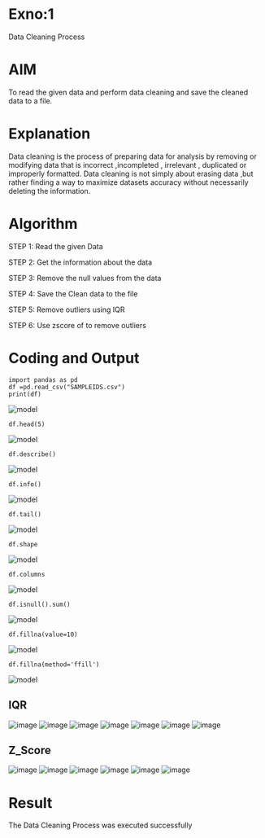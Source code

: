 # Exno:1
Data Cleaning Process

# AIM
To read the given data and perform data cleaning and save the cleaned data to a file.

# Explanation
Data cleaning is the process of preparing data for analysis by removing or modifying data that is incorrect ,incompleted , irrelevant , duplicated or improperly formatted. Data cleaning is not simply about erasing data ,but rather finding a way to maximize datasets accuracy without necessarily deleting the information.

# Algorithm
STEP 1: Read the given Data

STEP 2: Get the information about the data

STEP 3: Remove the null values from the data

STEP 4: Save the Clean data to the file

STEP 5: Remove outliers using IQR

STEP 6: Use zscore of to remove outliers

# Coding and Output

```
import pandas as pd
df =pd.read_csv("SAMPLEIDS.csv")
print(df)
```
![model](1.png)
```
df.head(5)
```
![model](2.png)

```
df.describe()
```
![model](3.png)

```
df.info()
```
![model](4.png)

```
df.tail()
```
![model](5.png)

```
df.shape
```
![model](6.png)

```
df.columns
```
![model](7.png)
```
df.isnull().sum()
```
![model](8.png)
```
df.fillna(value=10)
```
![model](9.png)
```
df.fillna(method='ffill')
```
![model](10.png)

## IQR
![image](https://github.com/Sriram8452/exno1/assets/118708032/f83683b9-a177-4242-8d91-a32a9b26fb75)
![image](https://github.com/Sriram8452/exno1/assets/118708032/590c1f1a-a378-4f4f-a6ab-6f3d9df24c13)
![image](https://github.com/Sriram8452/exno1/assets/118708032/8e88d84d-03f2-4a5c-80ee-dbd666f4bf4d)
![image](https://github.com/Sriram8452/exno1/assets/118708032/47fdaa52-3902-4107-8fbe-9cb35542d30c)
![image](https://github.com/Sriram8452/exno1/assets/118708032/2d2e1c58-93f2-4aa8-b5e3-c5d11451e5b8)
![image](https://github.com/Sriram8452/exno1/assets/118708032/c3fbf290-dea1-4429-bcc0-3220ab0ea42c)
![image](https://github.com/Sriram8452/exno1/assets/118708032/806a7f90-977b-40fb-962d-8e7ce6c1a00e)

## Z_Score
![image](https://github.com/Sriram8452/exno1/assets/118708032/2f2ee367-2c60-4be1-a7cb-945353ce64e9)
![image](https://github.com/Sriram8452/exno1/assets/118708032/2ec82215-a3a3-42d2-8fe5-9c41ff777c60)
![image](https://github.com/Sriram8452/exno1/assets/118708032/9edfc79d-c23f-479e-acc6-414ebb0c7e87)
![image](https://github.com/Sriram8452/exno1/assets/118708032/62f3cc80-1377-43cb-9de9-c6971945f0d4)
![image](https://github.com/Sriram8452/exno1/assets/118708032/8be85606-1c4b-4e7e-9c4c-5937b6172fca)
![image](https://github.com/Sriram8452/exno1/assets/118708032/73df2b3c-f05c-4234-8659-ca778f79fe93)






# Result
 
The Data Cleaning Process was executed successfully
